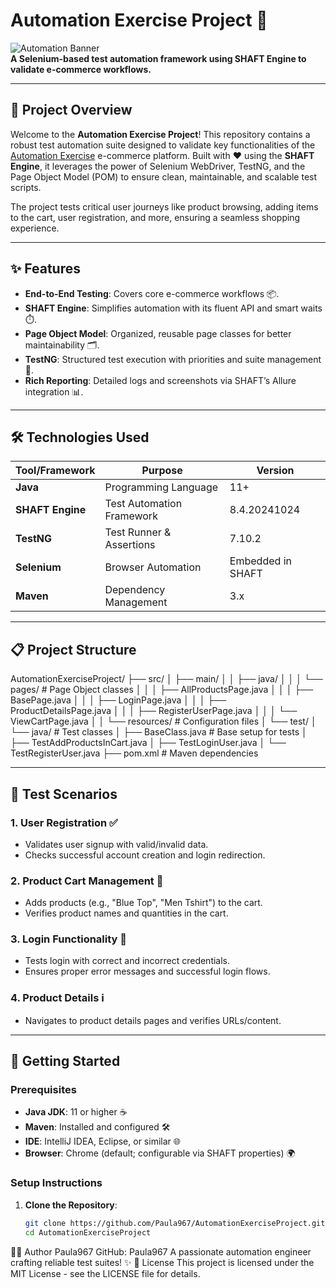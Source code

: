 # Automation Exercise Project 🚀

![Automation Banner](https://img.shields.io/badge/Automation-Exercise-blueviolet?style=for-the-badge)  
**A Selenium-based test automation framework using SHAFT Engine to validate e-commerce workflows.**

---

## 📝 Project Overview

Welcome to the **Automation Exercise Project**! This repository contains a robust test automation suite designed to validate key functionalities of the [Automation Exercise](https://automationexercise.com/) e-commerce platform. Built with ❤️ using the **SHAFT Engine**, it leverages the power of Selenium WebDriver, TestNG, and the Page Object Model (POM) to ensure clean, maintainable, and scalable test scripts.

The project tests critical user journeys like product browsing, adding items to the cart, user registration, and more, ensuring a seamless shopping experience.

---

## ✨ Features

- **End-to-End Testing**: Covers core e-commerce workflows 📦.
- **SHAFT Engine**: Simplifies automation with its fluent API and smart waits ⏱️.
- **Page Object Model**: Organized, reusable page classes for better maintainability 🗂️.
- **TestNG**: Structured test execution with priorities and suite management 🧪.
- **Rich Reporting**: Detailed logs and screenshots via SHAFT’s Allure integration 📊.

---

## 🛠️ Technologies Used

| Tool/Framework       | Purpose                     | Version    |
|----------------------|-----------------------------|------------|
| **Java**            | Programming Language        | 11+        |
| **SHAFT Engine**    | Test Automation Framework   | 8.4.20241024 |
| **TestNG**          | Test Runner & Assertions    | 7.10.2     |
| **Selenium**        | Browser Automation          | Embedded in SHAFT |
| **Maven**           | Dependency Management       | 3.x        |

---

## 📋 Project Structure
AutomationExerciseProject/
├── src/
│   ├── main/
│   │   ├── java/
│   │   │   └── pages/                # Page Object classes
│   │   │       ├── AllProductsPage.java
│   │   │       ├── BasePage.java
│   │   │       ├── LoginPage.java
│   │   │       ├── ProductDetailsPage.java
│   │   │       ├── RegisterUserPage.java
│   │   │       └── ViewCartPage.java
│   │   └── resources/               # Configuration files
│   └── test/
│       └── java/                    # Test classes
│           ├── BaseClass.java       # Base setup for tests
│           ├── TestAddProductsInCart.java
│           ├── TestLoginUser.java
│           └── TestRegisterUser.java
├── pom.xml                          # Maven dependencies


---

## 🎯 Test Scenarios

### 1. **User Registration** ✅
- Validates user signup with valid/invalid data.
- Checks successful account creation and login redirection.

### 2. **Product Cart Management** 🛒
- Adds products (e.g., "Blue Top", "Men Tshirt") to the cart.
- Verifies product names and quantities in the cart.

### 3. **Login Functionality** 🔐
- Tests login with correct and incorrect credentials.
- Ensures proper error messages and successful login flows.

### 4. **Product Details** ℹ️
- Navigates to product details pages and verifies URLs/content.

---

## 🚀 Getting Started

### Prerequisites
- **Java JDK**: 11 or higher ☕
- **Maven**: Installed and configured 🛠️
- **IDE**: IntelliJ IDEA, Eclipse, or similar 🌐
- **Browser**: Chrome (default; configurable via SHAFT properties) 🌍

### Setup Instructions
1. **Clone the Repository**:
   ```bash
   git clone https://github.com/Paula967/AutomationExerciseProject.git
   cd AutomationExerciseProject

 👩‍💻 Author
Paula967
GitHub: Paula967
A passionate automation engineer crafting reliable test suites! ✨
📜 License
This project is licensed under the MIT License - see the LICENSE file for details.
